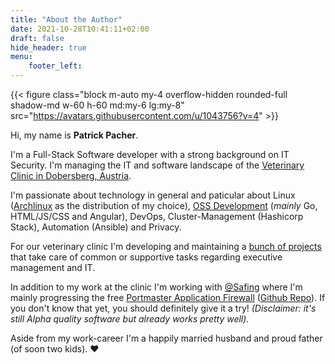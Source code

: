 ```yaml
---
title: "About the Author"
date: 2021-10-28T10:41:11+02:00
draft: false
hide_header: true
menu:
    footer_left:
---
```


{{< figure class="block m-auto my-4 overflow-hidden rounded-full shadow-md w-60 h-60 md:my-6 lg:my-8" src="https://avatars.githubusercontent.com/u/1043756?v=4" >}}

Hi, my name is **Patrick Pacher**.  

I'm a Full-Stack Software developer with a strong background on IT Security. I'm managing the IT and software landscape of the [Veterinary Clinic in Dobersberg, Austria](//tierklinikdobersberg.at).

I'm passionate about technology in general and paticular about Linux ([Archlinux](https://archlinux.org) as the distribution of my choice), [OSS Development](//github.com/ppacher) (*mainly* Go, HTML/JS/CSS and Angular), DevOps, Cluster-Management (Hashicorp Stack), Automation (Ansible) and Privacy.  

For our veterinary clinic I'm developing and maintaining a [bunch of projects](//github.com/tierklinik-dobersberg) that take care of common or supportive tasks regarding executive management and IT.
 
In addition to my work at the clinic I'm working with [@Safing](//safing.io) where I'm mainly progressing the free [Portmaster Application Firewall](//safing.io/portmaster) ([Github Repo](//github.com/safing/portmaster)). If you don't know that yet, you should definitely give it a try! *(Disclaimer: it's still Alpha quality software but already works pretty well).*

Aside from my work-career I'm a happily married husband and proud father (of soon two kids). ❤️ 